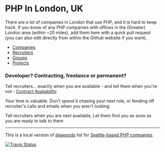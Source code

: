 # PHP In London, UK

There are a lot of companies in London that use PHP, and it is hard to keep 
track. If you know of any PHP companies with offices in the (Greater) London 
area (within ~20 miles), add them here with a quick pull request (you can also
edit directly from within the Github website if you want).

* [Companies](companies.md)
* [Recruiters](recruiters.md)
* [Groups](groups.md)
* [Projects](projects.md)


### Developer? Contracting, freelance or permanent?

Tell recruiters... exactly when you are available - and tell them when you're not - [Contract Availability](https://www.contractavailability.com/).

Your time is valuable. Don't spend it chasing your next role, or fending off recruiter's calls and emails when you aren't looking.

Tell recruiters when you are next available,
Let them find you as soon as you are ready to talk to them

---

This is a local version of [@awoods](https://twitter.com/awoods/status/652204250408161280) list for [Seattle-based PHP companies](https://github.com/andrewwoods/php-in-seattle).


[![Travis Status](https://api.travis-ci.org/alister/php-in-london.svg?branch=master)](https://api.travis-ci.org/alister/php-in-london.svg?branch=master)
